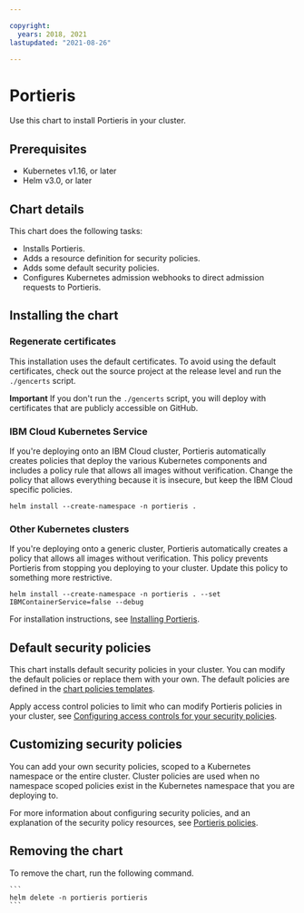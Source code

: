 ```yaml
---

copyright:
  years: 2018, 2021
lastupdated: "2021-08-26"

---
```


# Portieris

Use this chart to install Portieris in your cluster.

## Prerequisites

* Kubernetes v1.16, or later
* Helm v3.0, or later

## Chart details

This chart does the following tasks:

* Installs Portieris.
* Adds a resource definition for security policies.
* Adds some default security policies.
* Configures Kubernetes admission webhooks to direct admission requests to Portieris.

## Installing the chart

### Regenerate certificates

This installation uses the default certificates. To avoid using the default certificates, check out the source project at the release level and run the `./gencerts` script.

**Important** If you don't run the `./gencerts` script, you will deploy with certificates that are publicly accessible on GitHub.

### IBM Cloud Kubernetes Service

If you're deploying onto an IBM Cloud cluster, Portieris automatically creates policies that deploy the various Kubernetes components and includes a policy rule that allows all images without verification. Change the policy that allows everything because it is insecure, but keep the IBM Cloud specific policies.

```
helm install --create-namespace -n portieris .
```

### Other Kubernetes clusters

If you're deploying onto a generic cluster, Portieris automatically creates a policy that allows all images without verification. This policy prevents Portieris from stopping you deploying to your cluster. Update this policy to something more restrictive.

```
helm install --create-namespace -n portieris . --set IBMContainerService=false --debug
```

For installation instructions, see [Installing Portieris](https://github.com/IBM/portieris/blob/master/README.md#installing-portieris).

## Default security policies

This chart installs default security policies in your cluster. You can modify the default policies or replace them with your own. The default policies are defined in the [chart policies templates](https://github.com/IBM/portieris/blob/master/helm/portieris/templates/policies.yaml).

Apply access control policies to limit who can modify Portieris policies in your cluster, see [Configuring access controls for your security policies](https://github.com/IBM/portieris/blob/master/README.md#configuring-access-controls-for-your-security-policies).

## Customizing security policies

You can add your own security policies, scoped to a Kubernetes namespace or the entire cluster. Cluster policies are used when no namespace scoped policies exist in the Kubernetes namespace that you are deploying to.

For more information about configuring security policies, and an explanation of the security policy resources, see [Portieris policies](https://github.com/IBM/portieris/blob/master/POLICIES.md).

## Removing the chart

To remove the chart, run the following command.

    ```
    helm delete -n portieris portieris
    ```
